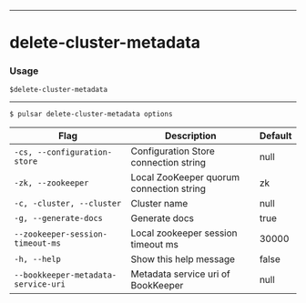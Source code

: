 ------------

# delete-cluster-metadata

### Usage

`$delete-cluster-metadata`

------------



```bdocs-tab:example_shell
$ pulsar delete-cluster-metadata options
```

|Flag|Description|Default|
|---|---|---|
| `-cs, --configuration-store` | Configuration Store connection string|null|
| `-zk, --zookeeper` | Local ZooKeeper quorum connection string|zk|
| `-c, -cluster, --cluster` | Cluster name|null|
| `-g, --generate-docs` | Generate docs|true|
| `--zookeeper-session-timeout-ms` | Local zookeeper session timeout ms|30000|
| `-h, --help` | Show this help message|false|
| `--bookkeeper-metadata-service-uri` | Metadata service uri of BookKeeper|null|

